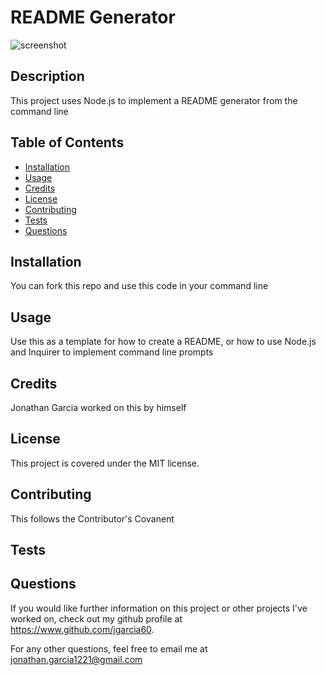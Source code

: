 # README Generator
![screenshot](https://img.shields.io/badge/license-MIT-green)

## Description  

This project uses Node.js to implement a README generator from the command line

## Table of Contents

* [Installation](#installation)
* [Usage](#usage)
* [Credits](#credits)
* [License](#license)
* [Contributing](#contributing)
* [Tests](#tests)
* [Questions](#questions)


## Installation

You can fork this repo and use this code in your command line


## Usage   

Use this as a template for how to create a README, or how to use Node.js and Inquirer to implement command line prompts 

## Credits

Jonathan Garcia worked on this by himself


## License

This project is covered under the MIT license.

## Contributing

This follows the Contributor's Covanent 

## Tests




## Questions

If you would like further information on this project or other projects I've worked on, check out my github profile at https://www.github.com/jgarcia60.

For any other questions, feel free to email me at jonathan.garcia1221@gmail.com